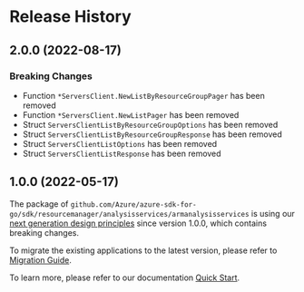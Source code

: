 # Release History

## 2.0.0 (2022-08-17)
### Breaking Changes

- Function `*ServersClient.NewListByResourceGroupPager` has been removed
- Function `*ServersClient.NewListPager` has been removed
- Struct `ServersClientListByResourceGroupOptions` has been removed
- Struct `ServersClientListByResourceGroupResponse` has been removed
- Struct `ServersClientListOptions` has been removed
- Struct `ServersClientListResponse` has been removed


## 1.0.0 (2022-05-17)

The package of `github.com/Azure/azure-sdk-for-go/sdk/resourcemanager/analysisservices/armanalysisservices` is using our [next generation design principles](https://azure.github.io/azure-sdk/general_introduction.html) since version 1.0.0, which contains breaking changes.

To migrate the existing applications to the latest version, please refer to [Migration Guide](https://aka.ms/azsdk/go/mgmt/migration).

To learn more, please refer to our documentation [Quick Start](https://aka.ms/azsdk/go/mgmt).